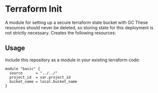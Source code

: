 # Terraform Init

A module for setting up a secure terraform state bucket with GC These resources should never be deleted, so storing state for this deployment is not strictly necessary. Creates the following resources:

## Usage

Include this repository as a module in your existing terraform code:

```hcl
module "basic" {
  source      = "../../"
  project_id  = var.project_id
  bucket_name = local.bucket_name
}
```

